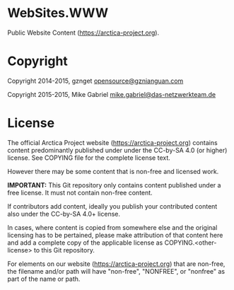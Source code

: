 # WebSites.WWW
Public Website Content (https://arctica-project.org).

# Copyright

Copyright 2014-2015, gznget <opensource@gznianguan.com>

Copyright 2015-2015, Mike Gabriel <mike.gabriel@das-netzwerkteam.de>

# License

The official Arctica Project website (https://arctica-project.org)
contains content predominantly published under under the CC-by-SA 4.0 (or
higher) license. See COPYING file for the complete license text.

However there may be some content that is non-free and licensed work.

**IMPORTANT:** This Git repository only contains content published
under a free license. It must not contain non-free content.

If contributors add content, ideally you publish your contributed content
also under the CC-by-SA 4.0+ license.

In cases, where content is copied from somewhere else and the original
licensing has to be pertained, please make attribution of that content here
and add a complete copy of the applicable license as COPYING.&lt;other-license&gt;
to this Git repository.

For elements on our website (https://arctica-project.org) that are non-free, the filename and/or path
will have "non-free", "NONFREE", or "nonfree" as part of the name or path.
